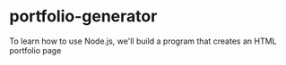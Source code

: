 # portfolio-generator
To learn how to use Node.js, we'll build a program that creates an HTML portfolio page
